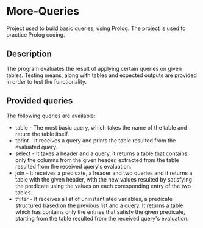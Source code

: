 # More-Queries

Project used to build basic queries, using Prolog. The project is used to practice Prolog coding.

## Description

The program evaluates the result of applying certain queries on given tables. Testing means, along with tables and expected outputs are provided in order to test the functionality.

## Provided queries

The following queries are available:

* table - The most basic query, which takes the name of the table and return the table itself.
* tprint - It receives a query and prints the table resulted from the evaluated query.
* select - It takes a header and a query, it returns a table that contains only the columns from the given header, extracted from the table resulted from the received query's evaluation.
* join - It receives a predicate, a header and two queries and it returns a table with the given header, with the new values resulted by satisfying the predicate using the values on each coresponding entry of the two tables.
* tfilter - It receives a list of uninstantiated variables, a predicate structured based on the previous list and a query. It returns a table which has contains only the entries that satisfy the given predicate, starting from the table resulted from the received query's evaluation. 
